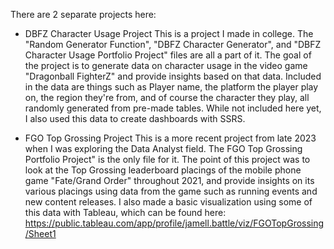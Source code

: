 There are 2 separate projects here:
- DBFZ Character Usage Project
  This is a project I made in college. The "Random Generator Function", "DBFZ Character Generator", and "DBFZ Character Usage Portfolio Project" files are all a part of it.
  The goal of the project is to generate data on character usage in the video game "Dragonball FighterZ" and provide insights based on that data. Included in the data are things
  such as Player name, the platform the player play on, the region they're from, and of course the character they play, all randomly generated from pre-made tables. While not included
  here yet, I also used this data to create dashboards with SSRS.
  
- FGO Top Grossing Project
  This is a more recent project from late 2023 when I was exploring the Data Analyst field. The FGO Top Grossing Portfolio Project" is the only file for it.
  The point of this project was to look at the Top Grossing leaderboard placings of the mobile phone game "Fate/Grand Order" throughout 2021, and provide
  insights on its various placings using data from the game such as running events and new content releases. I also made a basic visualization
  using some of this data with Tableau, which can be found here: https://public.tableau.com/app/profile/jamell.battle/viz/FGOTopGrossing/Sheet1
